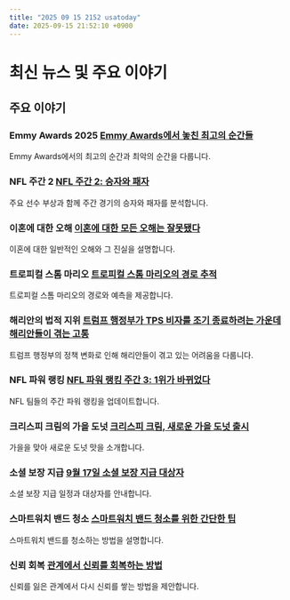 ```yaml
---
title: "2025 09 15 2152 usatoday"
date: 2025-09-15 21:52:10 +0900
---
```


# 최신 뉴스 및 주요 이야기

## 주요 이야기
### Emmy Awards 2025 [Emmy Awards에서 놓친 최고의 순간들](https://www.usatoday.com/story/entertainment/tv/2025/09/14/emmys-2025-recap/86110454007/)
 Emmy Awards에서의 최고의 순간과 최악의 순간을 다룹니다.
### NFL 주간 2 [NFL 주간 2: 승자와 패자](https://www.usatoday.com/story/sports/nfl/2025/09/15/nfl-week-2-winners-losers-joe-burrow-injury/86151614007/)
 주요 선수 부상과 함께 주간 경기의 승자와 패자를 분석합니다.
### 이혼에 대한 오해 [이혼에 대한 모든 오해는 잘못됐다](https://www.usatoday.com/story/life/health-wellness/2025/09/15/divorce-myth-marriage-trends/85989169007/)
 이혼에 대한 일반적인 오해와 그 진실을 설명합니다.
### 트로피컬 스톰 마리오 [트로피컬 스톰 마리오의 경로 추적](https://www.usatoday.com/story/news/weather/2025/09/15/tropical-storm-mario-path-tracker-spaghetti-models/86160822007/)
 트로피컬 스톰 마리오의 경로와 예측을 제공합니다.
### 해리안의 법적 지위 [트럼프 행정부가 TPS 비자를 조기 종료하려는 가운데 해리안들이 겪는 고통](https://www.usatoday.com/story/news/politics/2025/09/15/haitians-limbo-trump-administration-end-tps-visas/85987841007/)
 트럼프 행정부의 정책 변화로 인해 해리안들이 겪고 있는 어려움을 다룹니다.
### NFL 파워 랭킹 [NFL 파워 랭킹 주간 3: 1위가 바뀌었다](https://www.usatoday.com/story/sports/nfl/2025/09/15/nfl-power-rankings-week-3-new-number-1-chiefs-packers-ravens-bills-eagles/86158169007/)
 NFL 팀들의 주간 파워 랭킹을 업데이트합니다.
### 크리스피 크림의 가을 도넛 [크리스피 크림, 새로운 가을 도넛 출시](https://www.usatoday.com/story/money/food/2025/09/15/krispy-kreme-fall-fair-doughnuts/86116031007/)
 가을을 맞아 새로운 도넛 맛을 소개합니다.
### 소셜 보장 지급 [9월 17일 소셜 보장 지급 대상자](https://www.usatoday.com/story/money/2025/09/15/social-security-payments-september-2025/86099034007/)
 소셜 보장 지급 일정과 대상자를 안내합니다.
### 스마트워치 밴드 청소 [스마트워치 밴드 청소를 위한 간단한 팁](https://www.usatoday.com/story/tech/problemsolved/2025/09/14/how-to-clean-smartwatch-bands-video-steps/85972989007/)
 스마트워치 밴드를 청소하는 방법을 설명합니다.
### 신뢰 회복 [관계에서 신뢰를 회복하는 방법](https://www.usatoday.com/story/life/health-wellness/2025/09/15/how-to-rebuild-trust-in-a-relationship/86114088007/)
 신뢰를 잃은 관계에서 다시 신뢰를 쌓는 방법을 제안합니다.